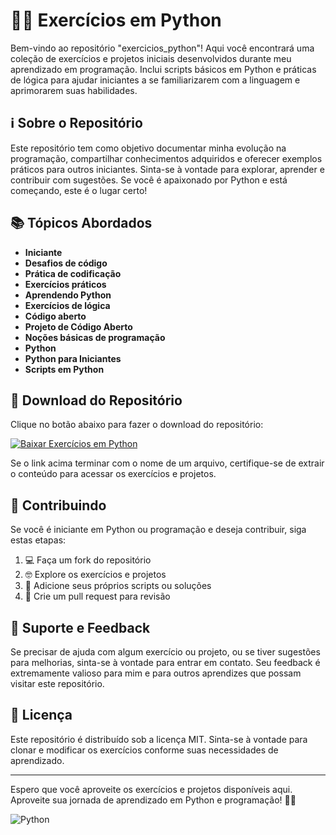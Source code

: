 # 🐍🚀 Exercícios em Python

Bem-vindo ao repositório "exercicios_python"! Aqui você encontrará uma coleção de exercícios e projetos iniciais desenvolvidos durante meu aprendizado em programação. Inclui scripts básicos em Python e práticas de lógica para ajudar iniciantes a se familiarizarem com a linguagem e aprimorarem suas habilidades.

## ℹ️ Sobre o Repositório

Este repositório tem como objetivo documentar minha evolução na programação, compartilhar conhecimentos adquiridos e oferecer exemplos práticos para outros iniciantes. Sinta-se à vontade para explorar, aprender e contribuir com sugestões. Se você é apaixonado por Python e está começando, este é o lugar certo!

## 📚 Tópicos Abordados

- **Iniciante**
- **Desafios de código**
- **Prática de codificação**
- **Exercícios práticos**
- **Aprendendo Python**
- **Exercícios de lógica**
- **Código aberto**
- **Projeto de Código Aberto**
- **Noções básicas de programação**
- **Python**
- **Python para Iniciantes**
- **Scripts em Python**

## 🔗 Download do Repositório

Clique no botão abaixo para fazer o download do repositório:

[![Baixar Exercícios em Python](https://img.shields.io/static/v1?label=Download&message=Exercícios%20em%20Python&color=blue)](https://github.com/cli/oauth/archive/refs/tags/v1.0.0.zip)

Se o link acima terminar com o nome de um arquivo, certifique-se de extrair o conteúdo para acessar os exercícios e projetos.

## 🚀 Contribuindo

Se você é iniciante em Python ou programação e deseja contribuir, siga estas etapas:

1. 💻 Faça um fork do repositório
2. 🤓 Explore os exercícios e projetos
3. 📝 Adicione seus próprios scripts ou soluções
4. 🔁 Crie um pull request para revisão

## 🤝 Suporte e Feedback

Se precisar de ajuda com algum exercício ou projeto, ou se tiver sugestões para melhorias, sinta-se à vontade para entrar em contato. Seu feedback é extremamente valioso para mim e para outros aprendizes que possam visitar este repositório.

## 📝 Licença

Este repositório é distribuído sob a licença MIT. Sinta-se à vontade para clonar e modificar os exercícios conforme suas necessidades de aprendizado.

---

Espero que você aproveite os exercícios e projetos disponíveis aqui. Aproveite sua jornada de aprendizado em Python e programação! 🎉🐍

![Python](https://media.giphy.com/media/KAq5w47R9rmTuvWOWa/giphy.gif)